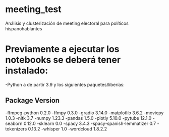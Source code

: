 # meeting_test
Análisis y clusterización de meeting electoral para políticos hispanohablantes
</br>

# Previamente a ejecutar los notebooks se deberá tener instalado:

-Python a de partir 3.9 y los siguientes paquetes/liberías:


## Package                      Version
-ffmpeg-python                0.2.0
-ffmpy                        0.3.0
-gradio                       3.14.0
-matplotlib                   3.6.2
-moviepy                      1.0.3
-nltk                         3.7
-numpy                        1.23.3
-pandas                       1.5.0
-plotly                       5.10.0
-pytube                       12.1.0
-seaborn                      0.12.0
-sklearn                      0.0
-spacy                        3.4.3
-spacy-spanish-lemmatizer     0.7
-tokenizers                   0.13.2
-whisper                      1.0
-wordcloud                    1.8.2.2
